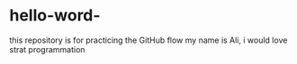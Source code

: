 # hello-word-
this repository is for practicing the GitHub flow 
my name is Ali, i would love strat programmation 
